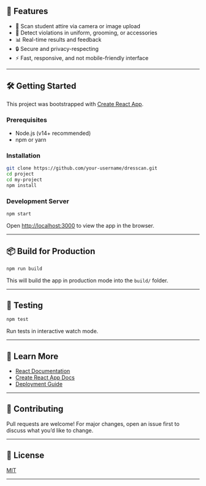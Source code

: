 

## 🚀 Features

* 📸 Scan student attire via camera or image upload
* 🎯 Detect violations in uniform, grooming, or accessories
* 📊 Real-time results and feedback
* 🔒 Secure and privacy-respecting
* ⚡ Fast, responsive, and not mobile-friendly interface

---

## 🛠️ Getting Started

This project was bootstrapped with [Create React App](https://github.com/facebook/create-react-app).

### Prerequisites

* Node.js (v14+ recommended)
* npm or yarn

### Installation

```bash
git clone https://github.com/your-username/dresscan.git
cd project
cd my-project
npm install
```

### Development Server

```bash
npm start
```

Open [http://localhost:3000](http://localhost:3000) to view the app in the browser.

---

## 📦 Build for Production

```bash
npm run build
```

This will build the app in production mode into the `build/` folder.

---

## 🧪 Testing

```bash
npm test
```

Run tests in interactive watch mode.

---



## 📖 Learn More

* [React Documentation](https://reactjs.org/)
* [Create React App Docs](https://create-react-app.dev/)
* [Deployment Guide](https://create-react-app.dev/docs/deployment/)

---

## 🤝 Contributing

Pull requests are welcome! For major changes, open an issue first to discuss what you’d like to change.

---

## 📃 License

[MIT](LICENSE)

---
